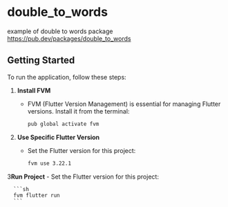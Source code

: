# double_to_words

example of double to words package https://pub.dev/packages/double_to_words


## Getting Started

To run the application, follow these steps:

1. **Install FVM**
    - FVM (Flutter Version Management) is essential for managing Flutter versions. Install it from the terminal:

      ```sh
      pub global activate fvm
      ```

2. **Use Specific Flutter Version**
    - Set the Flutter version for this project:

      ```sh
      fvm use 3.22.1
      ```

3**Run Project**
    - Set the Flutter version for this project:

      ```sh
      fvm flutter run
      ```